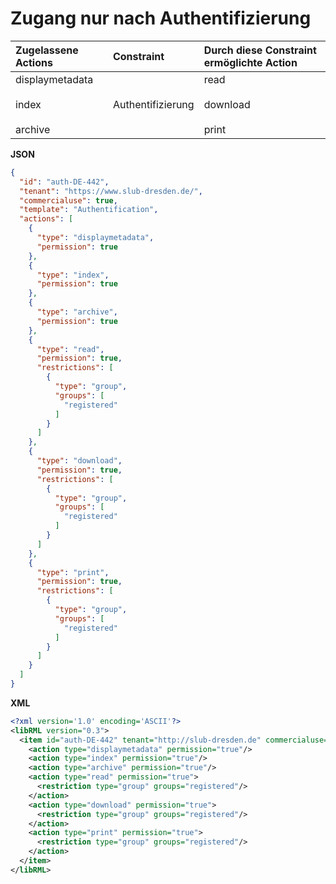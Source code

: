 # Zugang nur nach Authentifizierung

| Zugelassene Actions | Constraint | Durch diese Constraint ermöglichte Action |
| :------- | :--------- | :--------- |
| displaymetadata<br/><br/>index<br/><br/>archive | Authentifizierung | read<br/><br/>download<br/><br/>print |

**JSON**

```json
{
  "id": "auth-DE-442",
  "tenant": "https://www.slub-dresden.de/",
  "commercialuse": true,
  "template": "Authentification",
  "actions": [
    {
      "type": "displaymetadata",
      "permission": true
    },
    {
      "type": "index",
      "permission": true
    },
    {
      "type": "archive",
      "permission": true
    },
    {
      "type": "read",
      "permission": true,
      "restrictions": [
        {
          "type": "group",
          "groups": [
            "registered"
          ]
        }
      ]
    },
    {
      "type": "download",
      "permission": true,
      "restrictions": [
        {
          "type": "group",
          "groups": [
            "registered"
          ]
        }
      ]
    },
    {
      "type": "print",
      "permission": true,
      "restrictions": [
        {
          "type": "group",
          "groups": [
            "registered"
          ]
        }
      ]
    }
  ]
}
```

**XML**

```xml
<?xml version='1.0' encoding='ASCII'?>
<libRML version="0.3">
  <item id="auth-DE-442" tenant="http://slub-dresden.de" commercialuse="true" template="Authentification">
    <action type="displaymetadata" permission="true"/>
    <action type="index" permission="true"/>
    <action type="archive" permission="true"/>
    <action type="read" permission="true">
      <restriction type="group" groups="registered"/>
    </action>
    <action type="download" permission="true">
      <restriction type="group" groups="registered"/>
    </action>
    <action type="print" permission="true">
      <restriction type="group" groups="registered"/>
    </action>
  </item>
</libRML>
```
